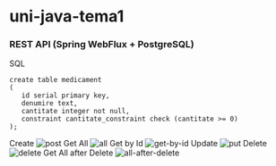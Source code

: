 # uni-java-tema1

### REST API (Spring WebFlux + PostgreSQL)

SQL

```
create table medicament
(
   id serial primary key,
   denumire text,
   cantitate integer not null,
   constraint cantitate_constraint check (cantitate >= 0)
);
```
Create
![post](https://user-images.githubusercontent.com/18491327/144726163-30595cda-5b34-43b9-836d-3a26877ac0dd.png)
Get All
![all](https://user-images.githubusercontent.com/18491327/144726165-03ae6be7-e46e-4d42-9bc1-d6a49a27b03b.png)
Get by Id
![get-by-id](https://user-images.githubusercontent.com/18491327/144726166-7f06aa3b-0ef6-4634-a3b2-d09318a638bd.png)
Update
![put](https://user-images.githubusercontent.com/18491327/144726167-6e0ae497-0165-40ed-af0a-ce23892e43cb.png)
Delete
![delete](https://user-images.githubusercontent.com/18491327/144726168-0bafce44-48d0-4954-bef8-b9eedc3469d0.png)
Get All after Delete
![all-after-delete](https://user-images.githubusercontent.com/18491327/144726169-29533a56-380d-4d13-8e5a-eb0f7ba0c474.png)

